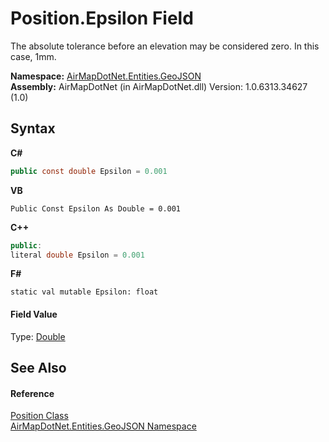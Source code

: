 # Position.Epsilon Field
 

The absolute tolerance before an elevation may be considered zero. In this case, 1mm.

**Namespace:**&nbsp;<a href="1d543ca6-8481-5d96-aca1-a1b2d108871c">AirMapDotNet.Entities.GeoJSON</a><br />**Assembly:**&nbsp;AirMapDotNet (in AirMapDotNet.dll) Version: 1.0.6313.34627 (1.0)

## Syntax

**C#**<br />
``` C#
public const double Epsilon = 0.001
```

**VB**<br />
``` VB
Public Const Epsilon As Double = 0.001
```

**C++**<br />
``` C++
public:
literal double Epsilon = 0.001
```

**F#**<br />
``` F#
static val mutable Epsilon: float
```


#### Field Value
Type: <a href="http://msdn2.microsoft.com/en-us/library/643eft0t" target="_blank">Double</a>

## See Also


#### Reference
<a href="7ee82c76-6205-6c56-8d6e-4fe6e06bb0b0">Position Class</a><br /><a href="1d543ca6-8481-5d96-aca1-a1b2d108871c">AirMapDotNet.Entities.GeoJSON Namespace</a><br />